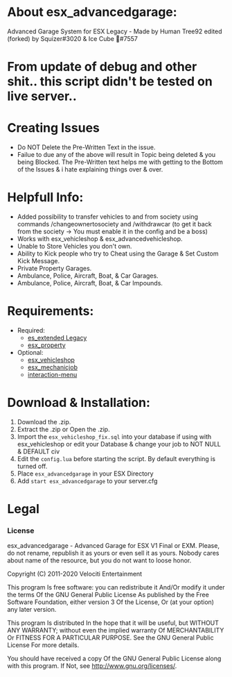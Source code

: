 # About esx_advancedgarage:
Advanced Garage System for ESX Legacy - Made by Human Tree92 edited (forked) by Squizer#3020 & Ice Cube 🧊#7557

# From update of debug and other shit.. this script didn't be tested on live server.. 

# Creating Issues
* Do NOT Delete the Pre-Written Text in the issue.
* Failue to due any of the above will result in Topic being deleted & you being Blocked. The Pre-Written text helps me with getting to the Bottom of the Issues & i hate explaining things over & over.

# Helpfull Info:
* Added possibility to transfer vehicles to and from society using commands /changeownertosociety and /withdrawcar (to get it back from the society -> You must enable it in the config and be a boss)
* Works with esx_vehicleshop & esx_advancedvehicleshop.
* Unable to Store Vehicles you don't own.
* Ability to Kick people who try to Cheat using the Garage & Set Custom Kick Message.
* Private Property Garages.
* Ambulance, Police, Aircraft, Boat, & Car Garages.
* Ambulance, Police, Aircraft, Boat, & Car Impounds.

# Requirements:
* Required:
  * [es_extended Legacy](https://github.com/esx-framework/esx-legacy)
  * [esx_property](https://github.com/esx-framework/esx-legacy/tree/main/%5Besx_addons%5D/esx_property)
* Optional:
  * [esx_vehicleshop](https://github.com/esx-framework/esx-legacy/tree/main/%5Besx_addons%5D/esx_vehicleshop)
  * [esx_mechanicjob](https://github.com/esx-framework/esx-legacy/tree/main/%5Besx_addons%5D/esx_mechanicjob)
  * [interaction-menu](https://github.com/icecubepiso/interaction-menu)

# Download & Installation:
1) Download the .zip.
2) Extract the .zip or Open the .zip.
3) Import the `esx_vehicleshop_fix.sql` into your database if using with esx_vehicleshop or edit your Database & change your job to NOT NULL & DEFAULT civ
4) Edit the `config.lua` before starting the script. By default everything is turned off.
5) Place `esx_advancedgarage` in your ESX Directory
6) Add `start esx_advancedgarage` to your server.cfg

# Legal
### License
esx_advancedgarage - Advanced Garage for ESX V1 Final or EXM. Please, do not rename, republish it as yours or even sell it as yours. Nobody cares about name of the resource, but you do not want to loose honor.

Copyright (C) 2011-2020 Velociti Entertainment

This program Is free software: you can redistribute it And/Or modify it under the terms Of the GNU General Public License As published by the Free Software Foundation, either version 3 Of the License, Or (at your option) any later version.

This program Is distributed In the hope that it will be useful, but WITHOUT ANY WARRANTY; without even the implied warranty Of MERCHANTABILITY Or FITNESS FOR A PARTICULAR PURPOSE. See the GNU General Public License For more details.

You should have received a copy Of the GNU General Public License along with this program. If Not, see http://www.gnu.org/licenses/.
